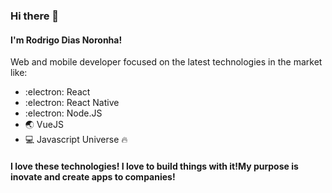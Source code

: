 ### Hi there 👋

#### I'm Rodrigo Dias Noronha!

Web and mobile developer focused on the latest technologies in the market like: 

- :electron: React
- :electron: React Native
- :electron: Node.JS
- :earth_asia: VueJS
- :computer: Javascript Universe :fire:

#### I love these technologies! I love to build things with it!My purpose is inovate and create apps to companies!  

